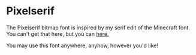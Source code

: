 # Pixelserif
The Pixelserif bitmap font is inspired by my serif edit of the Minecraft font. You can't get that here, but you can [here.](https://www.curseforge.com/minecraft/texture-packs/serified-font)

You may use this font anywhere, anyhow, however you'd like!
